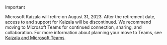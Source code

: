 > [!IMPORTANT]
> Microsoft Kaizala will retire on August 31, 2023. After the retirement date, access to and support for Kaizala will be discontinued. We recommend moving to Microsoft Teams for continued connection, sharing, and collaboration. For more information about planning your move to Teams, see [Kaizala and Microsoft Teams](/microsoftteams/get-started-kaizala-teams).
